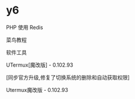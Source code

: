 # y6

PHP 使用 Redis

菜鸟教程

软件工具

UTermux[魔改版] - 0.102.93 


[同步官方升级,修复了切换系统的删除和自动获取权限] 


Utermux魔改版   - 0.102.93
